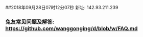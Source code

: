 ##2018年09月28日07时12分07秒 新址: 142.93.211.239
### 兔友常见问题及解答: https://github.com/wanggonging/d/blob/w/FAQ.md
